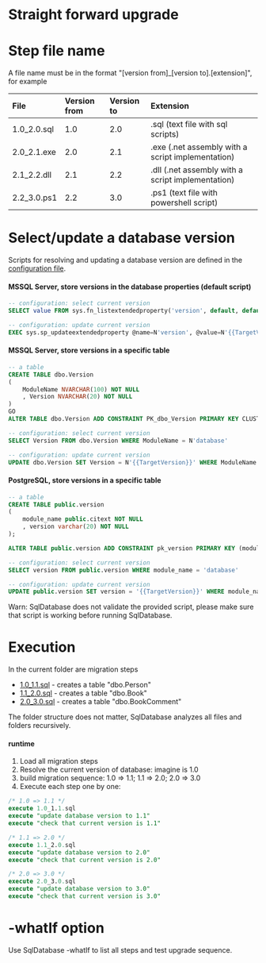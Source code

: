 Straight forward upgrade
===========================

Step file name <a name="file-name"></a>
===
A file name must be in the format "[version from]\_[version to].[extension]", for example

|File|Version from|Version to|Extension|
|:--|:----------|:----------|:----------|
|1.0_2.0.sql|1.0|2.0|.sql (text file with sql scripts)|
|2.0_2.1.exe|2.0|2.1|.exe (.net assembly with a script implementation)|
|2.1_2.2.dll|2.1|2.2|.dll (.net assembly with a script implementation)|
|2.2_3.0.ps1|2.2|3.0|.ps1 (text file with powershell script)|

Select/update a database version <a name="version"></a>
===
Scripts for resolving and updating a database version are defined in the [configuration file](../../ConfigurationFile).

#### MSSQL Server, store versions in the database properties (default script)

```sql
-- configuration: select current version
SELECT value FROM sys.fn_listextendedproperty('version', default, default, default, default, default, default)

-- configuration: update current version
EXEC sys.sp_updateextendedproperty @name=N'version', @value=N'{{TargetVersion}}'
```

#### MSSQL Server, store versions in a specific table

```sql
-- a table
CREATE TABLE dbo.Version
(
    ModuleName NVARCHAR(100) NOT NULL
    , Version NVARCHAR(20) NOT NULL
)
GO
ALTER TABLE dbo.Version ADD CONSTRAINT PK_dbo_Version PRIMARY KEY CLUSTERED (ModuleName);

-- configuration: select current version
SELECT Version FROM dbo.Version WHERE ModuleName = N'database'

-- configuration: update current version
UPDATE dbo.Version SET Version = N'{{TargetVersion}}' WHERE ModuleName = N'database'
```

#### PostgreSQL, store versions in a specific table

```sql
-- a table
CREATE TABLE public.version
(
    module_name public.citext NOT NULL
    , version varchar(20) NOT NULL
);

ALTER TABLE public.version ADD CONSTRAINT pk_version PRIMARY KEY (module_name);

-- configuration: select current version
SELECT version FROM public.version WHERE module_name = 'database'

-- configuration: update current version
UPDATE public.version SET version = '{{TargetVersion}}' WHERE module_name = 'database'
```

Warn: SqlDatabase does not validate the provided script, please make sure that script is working before running SqlDatabase.

Execution
===

In the current folder are migration steps

- [1.0_1.1.sql](1.0_1.1.sql) - creates a table "dbo.Person"
- [1.1_2.0.sql](1.1_2.0.sql) - creates a table "dbo.Book"
- [2.0_3.0.sql](2.0_3.0.sql) - creates a table "dbo.BookComment"

The folder structure does not matter, SqlDatabase analyzes all files and folders recursively.

#### runtime

1. Load all migration steps
2. Resolve the current version of database: imagine is 1.0
3. build migration sequence: 1.0 => 1.1; 1.1 => 2.0; 2.0 => 3.0
4. Execute each step one by one:

```sql
/* 1.0 => 1.1 */
execute 1.0_1.1.sql
execute "update database version to 1.1"
execute "check that current version is 1.1"

/* 1.1 => 2.0 */
execute 1.1_2.0.sql
execute "update database version to 2.0"
execute "check that current version is 2.0"

/* 2.0 => 3.0 */
execute 2.0_3.0.sql
execute "update database version to 3.0"
execute "check that current version is 3.0"
```

-whatIf option <a name="whatIf"></a>
===
Use SqlDatabase -whatIf to list all steps and test upgrade sequence.
